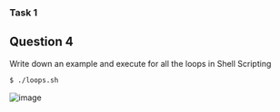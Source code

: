 
### Task 1
## Question 4

Write down an example and execute for all the loops in Shell Scripting

```bash
$ ./loops.sh
```

![image](https://user-images.githubusercontent.com/34541656/173184192-aa21b801-4bf5-4504-8632-28a7d146ea56.png)

